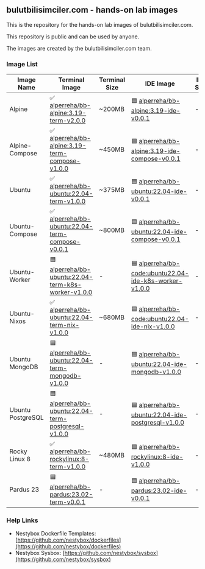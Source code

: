 ## bulutbilisimciler.com - hands-on lab images  

This is the repository for the hands-on lab images of bulutbilisimciler.com.

This repository is public and can be used by anyone.

The images are created by the bulutbilisimciler.com team.

### Image List

| Image Name | Terminal Image | Terminal Size | IDE Image | IDE Size |
|------------|----------------|---------------------|-----------|----------------|
| Alpine | ✅ [alperreha/bb-alpine:3.19-term-v2.0.0](https://hub.docker.com/r/alperreha/bb-alpine) | ~200MB | 🟦 [alperreha/bb-alpine:3.19-ide-v0.0.1](https://hub.docker.com/r/alperreha/bb-alpine) | - |
| Alpine-Compose | ✅ [alperreha/bb-alpine:3.19-term-compose-v1.0.0](https://hub.docker.com/r/alperreha/bb-alpine) | ~450MB | 🟦 [alperreha/bb-alpine:3.19-ide-compose-v0.0.1](https://hub.docker.com/r/alperreha/bb-alpine) | - |
| Ubuntu | ✅ [alperreha/bb-ubuntu:22.04-term-v1.0.0](https://hub.docker.com/r/alperreha/bb-ubuntu) | ~375MB | 🟦 [alperreha/bb-ubuntu:22.04-ide-v0.0.1](https://hub.docker.com/r/alperreha/bb-ubuntu) | - |
| Ubuntu-Compose | ✅  [alperreha/bb-ubuntu:22.04-term-compose-v0.0.1](https://hub.docker.com/r/alperreha/bb-ubuntu) | ~800MB | 🟦 [alperreha/bb-ubuntu:22.04-ide-compose-v0.0.1](https://hub.docker.com/r/alperreha/bb-ubuntu) | - |
| Ubuntu-Worker | 🟦 [alperreha/bb-ubuntu:22.04-term-k8s-worker-v1.0.0](https://hub.docker.com/r/alperreha/bb-ubuntu) | - | 🟦 [alperreha/bb-code:ubuntu22.04-ide-k8s-worker-v1.0.0](https://hub.docker.com/r/alperreha/bb-ubuntu) | - |
| Ubuntu-Nixos | ✅ [alperreha/bb-ubuntu:22.04-term-nix-v1.0.0](https://hub.docker.com/r/alperreha/bb-ubuntu) | ~680MB | 🟦 [alperreha/bb-code:ubuntu22.04-ide-nix-v1.0.0](https://hub.docker.com/r/alperreha/bb-ubuntu) | - |
| Ubuntu MongoDB | 🟦 [alperreha/bb-ubuntu:22.04-term-mongodb-v1.0.0](https://hub.docker.com/r/alperreha/bb-ubuntu) | - | 🟦 [alperreha/bb-ubuntu:22.04-ide-mongodb-v1.0.0](https://hub.docker.com/r/alperreha/bb-ubuntu) | - |  
| Ubuntu PostgreSQL | 🟦 [alperreha/bb-ubuntu:22.04-term-postgresql-v1.0.0](https://hub.docker.com/r/alperreha/bb-ubuntu) | - | 🟦 [alperreha/bb-ubuntu:22.04-ide-postgresql-v1.0.0](https://hub.docker.com/r/alperreha/bb-ubuntu) | - |   
| Rocky Linux 8 | ✅ [alperreha/bb-rockylinux:8-term-v1.0.0](https://hub.docker.com/r/alperreha/bb-rockylinux/tags) | ~480MB | 🟦 [alperreha/bb-rockylinux:8-ide-v1.0.0](https://hub.docker.com/r/alperreha/bb-rockylinux) | - |
| Pardus 23 | 🟦 [alperreha/bb-pardus:23.02-term-v0.0.1](https://hub.docker.com/r/alperreha/bb-pardus) | - | 🟦 [alperreha/bb-pardus:23.02-ide-v0.0.1](https://hub.docker.com/r/alperreha/bb-pardus) | - |


### Help Links

- Nestybox Dockerfile Templates: [https://github.com/nestybox/dockerfiles](https://github.com/nestybox/dockerfiles)  
- Nestybox Sysbox: [https://github.com/nestybox/sysbox](https://github.com/nestybox/sysbox)